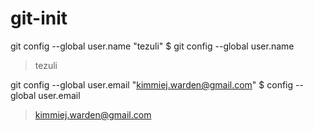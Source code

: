 # git-init

git config --global user.name "tezuli"
$ git config --global user.name
>tezuli

git config --global user.email "kimmiej.warden@gmail.com"
$ config --global user.email
>kimmiej.warden@gmail.com
